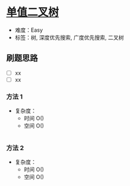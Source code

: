 # [单值二叉树](https://leetcode-cn.com/problems/univalued-binary-tree/)

- 难度：Easy
- 标签：树, 深度优先搜索, 广度优先搜索, 二叉树

## 刷题思路

- [ ] xx
- [ ] xx

### 方法 1

- 复杂度：
    - 时间 O()
    - 空间 O()

``` js

```

### 方法 2

- 复杂度：
    - 时间 O()
    - 空间 O()

``` js

```
